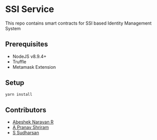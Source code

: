 # SSI Service

This repo contains smart contracts for SSI based Identity Management System

## Prerequisites
- NodeJS v8.9.4+
- Truffle
- Metamask Extension

## Setup
```bash
yarn install
```

## Contributors
- [Abeshek Narayan R](https://github.com/abesheknarayan)
- [A Pranav Shriram](https://github.com/PranavShriram)
- [S Sudharsan](https://github.com/sudharsansrikanthan)


